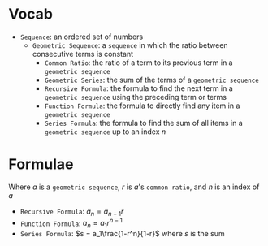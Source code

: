 # Vocab
- `Sequence`: an ordered set of numbers
	- `Geometric Sequence`: a `sequence` in which the ratio between consecutive terms is constant
		- `Common Ratio`: the ratio of a term to its previous term in a `geometric sequence`
		- `Geometric Series`: the sum of the terms of a `geometric sequence`
		- `Recursive Formula`: the formula to find the next term in a `geometric sequence` using the preceding term or terms
		- `Function Formula`: the formula to directly find any item in a `geometric sequence`
		- `Series Formula`: the formula to find the sum of all items in a `geometric sequence` up to an index $n$

# Formulae
Where $a$ is a `geometric sequence`, $r$ is $a$'s `common ratio`, and $n$ is an index of $a$
- `Recursive Formula`: $a_n = a_{n-1}r$
- `Function Formula`: $a_n = a_1r^{n-1}$
- `Series Formula`: $s = a_1\frac{1-r^n}{1-r}$ where $s$ is the sum